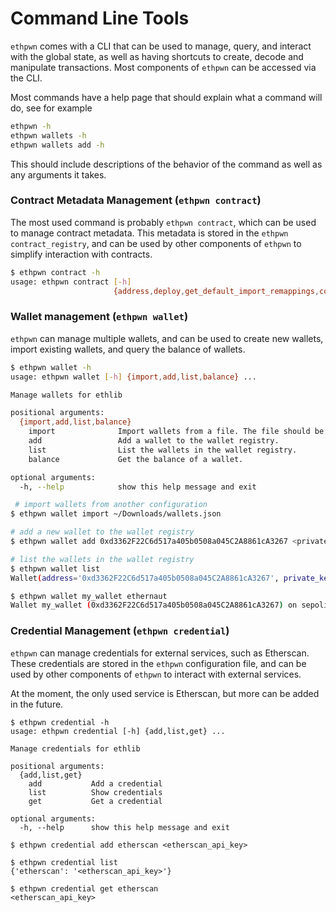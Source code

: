 # Command Line Tools

`ethpwn` comes with a CLI that can be used to manage, query, and interact with the global state, as well as having shortcuts to create, decode and manipulate transactions. Most components of `ethpwn` can be accessed via the CLI.

Most commands have a help page that should explain what a command will do, see for example
```bash
ethpwn -h
ethpwn wallets -h
ethpwn wallets add -h
```
This should include descriptions of the behavior of the command as well as any arguments it takes.


### Contract Metadata Management (`ethpwn contract`)

The most used command is probably `ethpwn contract`, which can be used to manage contract metadata. This metadata is stored in the `ethpwn contract_registry`, and can be used by other components of `ethpwn` to simplify interaction with contracts.

```bash
$ ethpwn contract -h
usage: ethpwn contract [-h]
                       {address,deploy,get_default_import_remappings,compile,convert_registry,register,fetch_verified_contract_source,decode_calldata,name} ...
```

### Wallet management (`ethpwn wallet`)

`ethpwn` can manage multiple wallets, and can be used to create new wallets, import existing wallets, and query the balance of wallets.

```bash
$ ethpwn wallet -h
usage: ethpwn wallet [-h] {import,add,list,balance} ...

Manage wallets for ethlib

positional arguments:
  {import,add,list,balance}
    import              Import wallets from a file. The file should be a JSON file with a list of wallet objects.
    add                 Add a wallet to the wallet registry.
    list                List the wallets in the wallet registry.
    balance             Get the balance of a wallet.

optional arguments:
  -h, --help            show this help message and exit

 # import wallets from another configuration
$ ethpwn wallet import ~/Downloads/wallets.json

# add a new wallet to the wallet registry
$ ethpwn wallet add 0xd3362F22C6d517a405b0508a045C2A8861cA3267 <private_key> --name my_wallet --description "The best wallet ever" --network sepolia

# list the wallets in the wallet registry
$ ethpwn wallet list
Wallet(address='0xd3362F22C6d517a405b0508a045C2A8861cA3267', private_key=<blinded>, name='my_wallet', description="The best wallet ever", network='sepolia')

$ ethpwn wallet my_wallet ethernaut
Wallet my_wallet (0xd3362F22C6d517a405b0508a045C2A8861cA3267) on sepolia has 4.784452377989923737 ether (4784452377989923737 wei)
```

### Credential Management (`ethpwn credential`)

`ethpwn` can manage credentials for external services, such as Etherscan. These credentials are stored in the `ethpwn` configuration file, and can be used by other components of `ethpwn` to interact with external services.

At the moment, the only used service is Etherscan, but more can be added in the future.

```
$ ethpwn credential -h
usage: ethpwn credential [-h] {add,list,get} ...

Manage credentials for ethlib

positional arguments:
  {add,list,get}
    add           Add a credential
    list          Show credentials
    get           Get a credential

optional arguments:
  -h, --help      show this help message and exit

$ ethpwn credential add etherscan <etherscan_api_key>

$ ethpwn credential list
{'etherscan': '<etherscan_api_key>'}

$ ethpwn credential get etherscan
<etherscan_api_key>
```